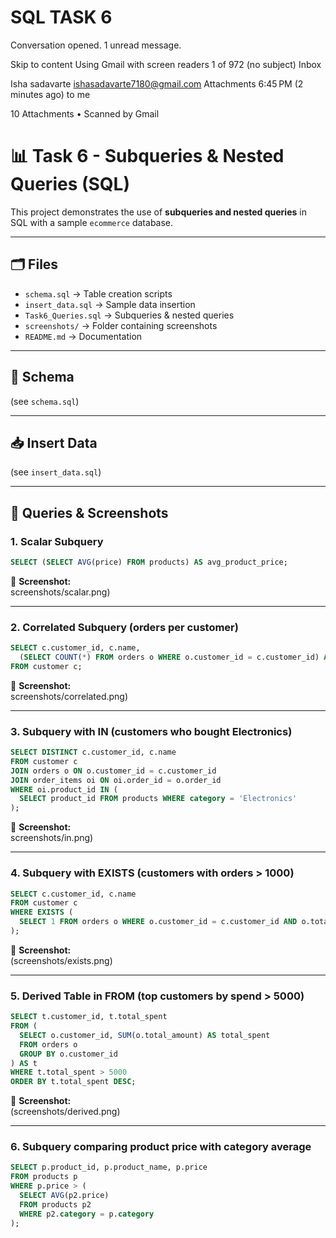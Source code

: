 # SQL TASK 6

Conversation opened. 1 unread message.

Skip to content
Using Gmail with screen readers
1 of 972
(no subject)
Inbox

Isha sadavarte <ishasadavarte7180@gmail.com>
Attachments
6:45 PM (2 minutes ago)
to me


 10 Attachments
  •  Scanned by Gmail
# 📊 Task 6 - Subqueries & Nested Queries (SQL)

This project demonstrates the use of **subqueries and nested queries** in SQL with a sample `ecommerce` database.

---

## 🗂️ Files
- `schema.sql` → Table creation scripts
- `insert_data.sql` → Sample data insertion
- `Task6_Queries.sql` → Subqueries & nested queries
- `screenshots/` → Folder containing screenshots
- `README.md` → Documentation

---

## 📝 Schema
(see `schema.sql`)

---

## 📥 Insert Data
(see `insert_data.sql`)

---

## 🔎 Queries & Screenshots

### 1. Scalar Subquery
```sql
SELECT (SELECT AVG(price) FROM products) AS avg_product_price;
```
📸 **Screenshot:**  
screenshots/scalar.png)

---

### 2. Correlated Subquery (orders per customer)
```sql
SELECT c.customer_id, c.name,
  (SELECT COUNT(*) FROM orders o WHERE o.customer_id = c.customer_id) AS total_orders
FROM customer c;
```
📸 **Screenshot:**  
screenshots/correlated.png)

---

### 3. Subquery with IN (customers who bought Electronics)
```sql
SELECT DISTINCT c.customer_id, c.name
FROM customer c
JOIN orders o ON o.customer_id = c.customer_id
JOIN order_items oi ON oi.order_id = o.order_id
WHERE oi.product_id IN (
  SELECT product_id FROM products WHERE category = 'Electronics'
);
```
📸 **Screenshot:**  
screenshots/in.png)

---

### 4. Subquery with EXISTS (customers with orders > 1000)
```sql
SELECT c.customer_id, c.name
FROM customer c
WHERE EXISTS (
  SELECT 1 FROM orders o WHERE o.customer_id = c.customer_id AND o.total_amount > 1000
);
```
📸 **Screenshot:**  
(screenshots/exists.png)

---

### 5. Derived Table in FROM (top customers by spend > 5000)
```sql
SELECT t.customer_id, t.total_spent
FROM (
  SELECT o.customer_id, SUM(o.total_amount) AS total_spent
  FROM orders o
  GROUP BY o.customer_id
) AS t
WHERE t.total_spent > 5000
ORDER BY t.total_spent DESC;
```
📸 **Screenshot:**  
(screenshots/derived.png)

---

### 6. Subquery comparing product price with category average
```sql
SELECT p.product_id, p.product_name, p.price
FROM products p
WHERE p.price > (
  SELECT AVG(p2.price) 
  FROM products p2 
  WHERE p2.category = p.category
);
```
